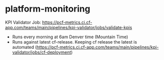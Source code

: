 # platform-monitoring

KPI Validator Job: https://pcf-metrics.ci.cf-app.com/teams/main/pipelines/kpi-validator/jobs/validate-kpis
* Runs every morning at 6am Denver time (Mountain Time)
* Runs against latest cf-release. Keeping cf release the latest is automated (https://pcf-metrics.ci.cf-app.com/teams/main/pipelines/kpi-validator/jobs/cf-deployment)
